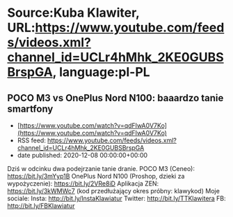 # Source:Kuba Klawiter, URL:https://www.youtube.com/feeds/videos.xml?channel_id=UCLr4hMhk_2KE0GUBSBrspGA, language:pl-PL

## POCO M3 vs OnePlus Nord N100: baaardzo tanie smartfony
 - [https://www.youtube.com/watch?v=qdFIwA0V7Ko](https://www.youtube.com/watch?v=qdFIwA0V7Ko)
 - RSS feed: https://www.youtube.com/feeds/videos.xml?channel_id=UCLr4hMhk_2KE0GUBSBrspGA
 - date published: 2020-12-08 00:00:00+00:00

Dziś w odcinku dwa podejrzanie tanie dranie.
POCO M3 (Ceneo): https://bit.ly/3mYyp1B
OnePlus Nord N100 (Proshop, dzieki za wypożyczenie): https://bit.ly/2VRe8iD
Aplikacja ZEN: https://bit.ly/3kWMWc7 (kod przedłużający okres próbny: klawykod)
Moje sociale:
Insta: http://bit.ly/InstaKlawiatur 
Twitter: http://bit.ly/TTKlawitera
FB: http://bit.ly/FBKlawiatur

